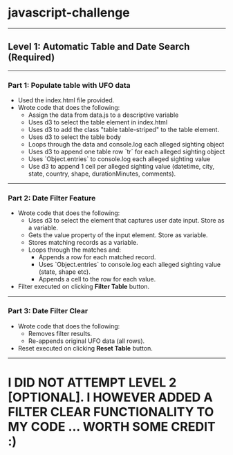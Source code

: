 # javascript-challenge
<hr>
<h2>Level 1: Automatic Table and Date Search (Required)</h4>
<hr>
<h3>Part 1: Populate table with UFO data</h5>
<ul>
  <li>Used the index.html file provided.</li>
  <li>Wrote code that does the following:
    <ul>
      <li>Assign the data from data.js to a descriptive variable</li>
      <li>Uses d3 to select the table element in index.html</li>
      <li>Uses d3 to add the class "table table-striped" to the table element.</li>
      <li>Uses d3 to select the table body</li>
      <li>Loops through the data and console.log each alleged sighting object</li>
      <li>Uses d3 to append one table row `tr` for each alleged sighting object</li>
      <li>Uses `Object.entries` to console.log each alleged sighting value</li>
      <li>Use d3 to append 1 cell per alleged sighting value (datetime, city, state, country, shape, durationMinutes, comments).</li>
    </ul>    
  </li>
</ul>
    
<hr>

<h3>Part 2: Date Filter Feature</h5>
<ul>
  <li>Wrote code that does the following:
    <ul>
      <li>Uses d3 to select the element that captures user date input. Store as a variable.</li>
      <li>Gets the value property of the input element. Store as variable.</li>
      <li>Stores matching records as a variable.</li>
      <li>Loops through the matches and: 
        <ul>
          <li>Appends a row for each matched record.</li>
          <li>Uses `Object.entries` to console.log each alleged sighting value (state, shape etc).</li>
          <li>Appends a cell to the row for each value.</li>
        </ul>         
      </li>
   </ul>
 </li>
 <li>Filter executed on clicking <b>Filter Table</b> button.</li>
</ul>

<hr>

<h3>Part 3: Date Filter Clear</h5>
<ul>
  <li>Wrote code that does the following:
    <ul>
      <li>Removes filter results.</li>
      <li>Re-appends original UFO data (all rows).</li>
   </ul>
 </li>
 <li>Reset executed on clicking <b>Reset Table</b> button.</li>
</ul>

<hr>

<h1>I DID NOT ATTEMPT LEVEL 2 [OPTIONAL]. I HOWEVER ADDED A FILTER CLEAR FUNCTIONALITY TO MY CODE ... WORTH SOME CREDIT :)</h1>
